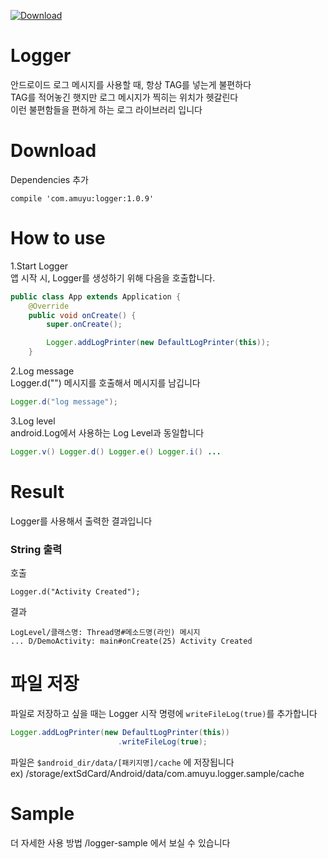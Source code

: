 [ ![Download](https://api.bintray.com/packages/amuyu/maven/logger/images/download.svg) ](https://bintray.com/amuyu/maven/logger/_latestVersion)
# Logger
안드로이드 로그 메시지를 사용할 때, 항상 TAG를 넣는게 불편하다  
TAG를 적어놓긴 햇지만 로그 메시지가 찍히는 위치가 헷갈린다  
이런 불편함들을 편하게 하는 로그 라이브러리 입니다  
# Download
Dependencies 추가
```
compile 'com.amuyu:logger:1.0.9'
```
# How to use
1.Start Logger  
앱 시작 시, Logger를 생성하기 위해 다음을 호출합니다.
```java
public class App extends Application {
    @Override
    public void onCreate() {
        super.onCreate();

        Logger.addLogPrinter(new DefaultLogPrinter(this));
    }
```

2.Log message  
Logger.d("") 메시지를 호출해서 메시지를 남깁니다
```java
Logger.d("log message");
```

3.Log level  
android.Log에서 사용하는 Log Level과 동일합니다
```java
Logger.v() Logger.d() Logger.e() Logger.i() ...
```

# Result
Logger를 사용해서 출력한 결과입니다
### String 출력
호출
```
Logger.d("Activity Created");
```
결과
```
LogLevel/클래스명: Thread명#메소드명(라인) 메시지
... D/DemoActivity: main#onCreate(25) Activity Created
```

# 파일 저장
파일로 저장하고 싶을 때는 Logger 시작 명령에 `writeFileLog(true)`를 추가합니다
```java
Logger.addLogPrinter(new DefaultLogPrinter(this))
                        .writeFileLog(true);
```
파일은 `$android_dir/data/[패키지명]/cache` 에 저장됩니다  
ex) /storage/extSdCard/Android/data/com.amuyu.logger.sample/cache


# Sample
더 자세한 사용 방법 /logger-sample 에서 보실 수 있습니다
